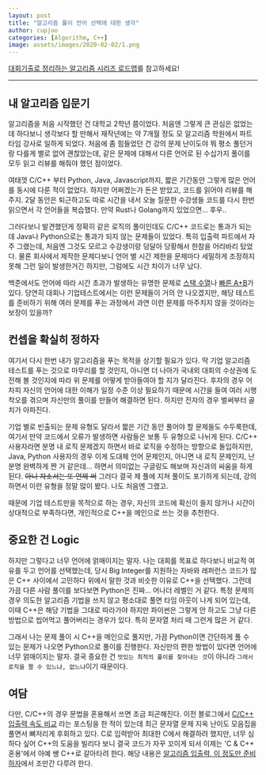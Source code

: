 ```yaml
---
layout: post
title: "알고리즘 풀이 언어 선택에 대한 생각"
author: cupjoo
categories: [Algorithm, C++]
image: assets/images/2020-02-02/1.png
---
```


[대회기출로 정리하는 알고리즘 시리즈 로드맵](https://cupjoo.github.io/대회기출로-정리하는-알고리즘-시리즈-로드맵)를 참고하세요!

---

## 내 알고리즘 입문기

알고리즘을 처음 시작했던 건 대학교 2학년 쯤이었다. 처음엔 그렇게 큰 관심은 없었는데 하다보니 생각보다 할 만해서 재작년에는 약 7개월 정도 모 알고리즘 학원에서 파트 타임 강사로 일하게 되었다. 처음에 좀 힘들었던 건 강의 문제 난이도야 뭐 평소 풀던거랑 다를게 별로 없어 괜찮았는데, 같은 문제에 대해서 다른 언어로 된 수십가지 풀이를 모두 읽고 리뷰를 해줘야 했던 점이었다.

여태껏 C/C++ 부터 Python, Java, Javascript까지, 짧은 기간동안 그렇게 많은 언어를 동시에 다룬 적이 없었다. 하지만 어쩌겠는가 돈은 받았고, 코드를 읽어야 리뷰를 해주지. 2달 동안은 퇴근하고도 따로 시간을 내서 오늘 질문한 수강생들 코드를 다시 한번 읽으면서 각 언어들을 복습했다. 만약 Rust나 Golang까지 있었으면... 후우..

그러다보니 발견했던게 정확히 같은 로직의 풀이인데도 C/C++ 코드로는 통과가 되는데 Java나 Python으로는 통과가 되지 않는 문제들이 있었다. 특히 입출력 파트에서 자주 그랬는데, 처음엔 그것도 모르고 수강생이랑 덩달아 당황해서 한참을 어리바리 탔었다. 물론 회사에서 제작한 문제다보니 언어 별 시간 제한을 문제마다 세밀하게 조정하지 못해 그런 일이 발생한거긴 하지만, 그럼에도 시간 차이가 너무 났다.

백준에서도 언어에 따라 시간 초과가 발생하는 유명한 문제로 [스택 수열](https://www.acmicpc.net/problem/1874)나 [빠른 A+B](https://www.acmicpc.net/problem/15552)가 있다. 당연히 대회나 기업테스트에서는 이런 문제들이 거의 안 나오겠지만, 해당 테스트를 준비하기 위해 여러 문제를 푸는 과정에서 과연 이런 문제를 마주치지 않을 것이라는 보장이 있을까?

## 컨셉을 확실히 정하자

여기서 다시 한번 내가 알고리즘을 푸는 목적을 상기할 필요가 있다. 딱 기업 알고리즘 테스트를 푸는 것으로 마무리를 할 것인지, 아니면 더 나아가 국내외 대회의 수상권에 도전해 볼 것인지에 따라 위 문제를 어떻게 받아들여야 할 지가 달라진다. 후자의 경우 어차피 자신의 언어에 대한 이해가 일정 수준 이상 필요하기 때문에 시간을 들여 여러 시행착오를 겪으며 자신만의 풀이를 만들어 해결하면 된다. 하지만 전자의 경우 벌써부터 골치가 아파진다.

기업 별로 빈출되는 문제 유형도 달라서 짧은 기간 동안 풀어야 할 문제들도 수두룩한데, 여기서 만약 코드에서 오류가 발생하면 사람들은 보통 두 유형으로 나뉘게 된다. C/C++ 사용자라면 분명 내 로직 문제겠지 하면서 바로 로직을 수정하는 방향으로 돌입하지만, Java, Python 사용자의 경우 이게 도대체 언어 문제인지, 아니면 내 로직 문제인지, 난 분명 완벽하게 짠 거 같은데... 하면서 의미없는 구글링도 해보며 자신과의 싸움을 하게 된다. ~~아니 자소서는 또 언제 써~~ 그러다 결국 제 풀에 지쳐 풀이도 포기하게 되는데, 강의하면서 이런 유형을 정말 많이 봤다. 나도 처음엔 그랬고. 

때문에 기업 테스트만을 목적으로 하는 경우, 자신의 코드에 확신이 들지 않거나 시간이 상대적으로 부족하다면, 개인적으로 C++을 메인으로 쓰는 것을 추천한다.

## 중요한 건 Logic

하지만 그렇다고 너무 언어에 얽매이지는 말자. 나는 대회를 목표로 하다보니 비교적 여유를 두고 언어를 선택했는데, 당시 Big Integer를 지원하는 자바와 레퍼런스 코드가 많은 C++ 사이에서 고민하다 위에서 말한 것과 비슷한 이유로 C++을 선택했다. 그런데 가끔 다른 사람 풀이를 보다보면 Python은 진짜... 어나더 레벨인 거 같다. 특정 문제의 경우 의도한 알고리즘 기법을 쓰지 않고 평소대로 풀면 타임 아웃이 나게 되어 있는데, 이때 C++은 해당 기법을 그대로 따라가야 하지만 파이썬은 그렇게 안 하고도 그냥 다른 방법으로 씹어먹고 풀어버리는 경우가 있다. 특히 문자열 처리 때 그런게 많은 거 같다.

그래서 나는 문제 풀이 시 C++을 메인으로 풀지만, 가끔 Python이면 간단하게 풀 수 있는 문제가 나오면 Python으로 풀이를 진행한다. 자신만의 편한 방법이 있다면 언어에 너무 얽매이지는 말자. 결국 중요한 건 `멋있는 최적의 풀이를 찾아내는 것`이 아니라 `그래서 로직을 짤 수 있느냐, 없느냐`이기 때문이다.

## 여담

다만, C/C++의 경우 문법을 혼용해서 쓰면 조금 피곤해진다. 이전 블로그에서 [C/C++ 입출력 속도 비교](https://cupjoo.tistory.com/97) 라는 포스팅을 한 적이 있는데 최근 문자열 문제 지옥 난이도 모음집을 풀면서 뼈저리게 후회하고 있다. C로 입력받아 최대한 C에서 해결하려 했지만, 너무 심하다 싶어 C++의 도움을 빌리다 보니 결국 코드가 자꾸 꼬이게 되서 이제는 'C & C++ 혼용'에서 아예 쌩 C++로 갈아타려 한다. 해당 내용은 [알고리즘 입출력, 이 정도만 준비하자](https://cupjoo.github.io/알고리즘-입출력-이-정도만-준비하자)에서 조만간 다루려 한다.

